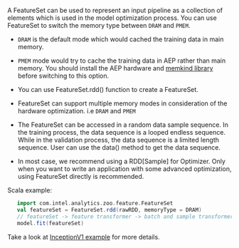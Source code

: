 A FeatureSet can be used to represent an input pipeline as a collection of elements which is used in the model optimization process. You can use FeatureSet to switch the memory type between `DRAM` 
and `PMEM`.
* `DRAM` is the default mode which would cached the training data in main memory.
* `PMEM` mode would try to cache the training data in AEP rather than main memory. You should install the AEP hardware and [memkind library](https://github.com/memkind/memkind) before switching
 to this option. 
 
* You can use FeatureSet.rdd() function to create a FeatureSet.
* FeatureSet can support multiple memory modes in consideration of the hardware optimization. i.e `DRAM` and `PMEM`
* The FeatureSet can be accessed in a random data sample sequence. In the training process, the data sequence is a looped endless sequence. While in the validation process, the data sequence is a limited length sequence. User can use the data() method to get the data sequence.
* In most case, we recommend using a RDD[Sample] for Optimizer. Only when you want to write an application with some advanced optimization, using FeatureSet directly is recommended.

Scala example:

```scala
   import com.intel.analytics.zoo.feature.FeatureSet
   val featureSet = FeatureSet.rdd(rawRDD, memoryType = DRAM)
   // featureSet -> feature transformer -> batch and sample transformer
   model.fit(featureSet)
```
Take a look at [InceptionV1 example](https://github.com/intel-analytics/analytics-zoo/tree/master/zoo/src/main/scala/com/intel/analytics/zoo/examples/inception) for more details.